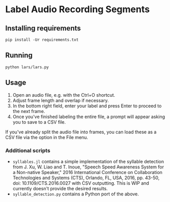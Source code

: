 # Label Audio Recording Segments

## Installing requirements

```
pip install -Ur requirements.txt
```

## Running

```
python lars/lars.py
```

## Usage

1. Open an audio file, e.g. with the Ctrl+O shortcut.
2. Adjust frame length and overlap if necessary.
3. In the bottom right field, enter your label and press Enter to proceed to the next frame.
4. Once you've finished labeling the entire file, a prompt will appear asking you to save to a CSV file.

If you've already split the audio file into frames, you can load these as a CSV file via the option in the File menu.

### Additional scripts

* `syllables.jl` contains a simple implementation of the syllable detection from J. Xu, W. Liao and T. Inoue, "Speech Speed Awareness System for a Non-native Speaker," 2016 International Conference on Collaboration Technologies and Systems (CTS), Orlando, FL, USA, 2016, pp. 43-50, doi: 10.1109/CTS.2016.0027 with CSV outputting. This is WIP and currently doesn't provide the desired results.
* `syllable_detection.py` contains a Python port of the above.
